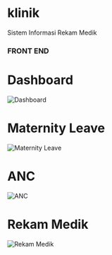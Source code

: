 # klinik
 Sistem Informasi Rekam Medik
 

### FRONT END ###

# Dashboard #
![Dashboard](https://lh3.googleusercontent.com/87FHwstS0qo-UT0gKxSa_HbeP65aqyMuoTfNZDZfePHFVn17tcHMyaQKc4oK_fCIuy9B_UiYlce2tdZl229-2S8TjUf8DeAjog2KqwLz_JhoHXJ5Lc-LRJfZapkOTm2coezko2ZvNwtepgdp8zc-_UxjtOr1DaMLExjRZtzJbRL9mIIk0I1A0I19SjerRHGdxLwJohb0obBJ6Sowt5kzA-5jbP1UpUwS8fcYS7dux3nt8Z6awDe8roUa-_S0vxj9ctBUWerchBDMvLXJlSz_zKDvJLK_wuGd1wcK23jPiZyILT4BNZ31A-Iho4VJcsx9PywPZ8UPUCGu2gwp-FgUJ0WHPMTJmIm2zyYX0sdX3Ep1eYn_Zhc6zvvmzZC9w81m3-X5AKJUHCTpH5yg_rMTMMbfZaISdobdjTFIFC2A1H1RSoSJx23s2lEakb2-ANTcGWKdCYYe1w9G4rSglD6KlZDH4vhwYpleG_oO_GxgzGLTfOlLRUOHK1WpFB1fRRD_QDstdxnQbKbvMwplF4GH34_amiiXGIoQZndJ-b6xQG3FTAeN2rq2Q97vMpLGqbhhD9kyKmvDVSpOhduaiybw9QaAfCsE5-Cxx4DRRGSKU7enavUHU48umHNYh3smI2Sx-vFJkHebH4OYu3PXb4XUQUIXW2qXiiyvn4ld3ngfNs9r4aZwhNJEg8ZMvzPFHQ=w888-h576-no?authuser=0)

# Maternity Leave #
![Maternity Leave](https://lh3.googleusercontent.com/ICITaAysTp6F-n_YFyPuWNcjYcRhHifvkDZP8M0Te814y7SQCVfRiNzYa12J_18M50jzd2_TbB6ItBicks0afIV_QFRL-F8LL8agSP0kVWxX0e6au9pTlc39bLU3879jU77qRov9Y1abKk68fsCAllgFc9SU-Hf7Imp-oB-9eknn5TnW0bX2MB7S6DSY0d6vRJ3Q29FUAs120gBPWcJQjTOvfKy8kF6hyTGw9haL3U8_r0--lrbgz0BAjM6LaxaAw8x6GeKrUhheuGSzNsiPQPGdtUy1IM5SWTTszO_5CIsBZ77fQmU50vvQ-5_IhzRWlYOr7kIyyCPyxUJUouhYbLKxKYqtP5inVx-AinAgwAh3neK9Ciq2lf2dy3GQdCLENG48mOt-d1MZE3dwwJs5gcADT2K6l-N1p9WfTMeVge4CdcobAJV6KEAw4xGHdVAaO27NSvlZ4Xff532lI86cdS2uYzONYM3uYA8C2DhKjliDX5OHd71kYQgyreYNDI3jWzHmRZbNnXG7ptH1HYuJkcQTVRc-lCvv9IfVPeqaL7ODAmSu7150DBG4kLo3bu3ai9GOhNHNjHbCnljSXkEgG5abS2eoocNdPmX770UI68ehlf8rzjnYkA-NucmS1wb1fcM877lAUIqWG6jEku_4z60gnMhRyM8MUMsR4EwetYoir0Q4zet0b-AmFh0S7A=w873-h492-no?authuser=0)

# ANC #
![ANC](https://lh3.googleusercontent.com/_aqWZHbwOr4JR4nfx8rujQsgNUkowt4EgWdh3DIOXD5-bT0QrbFjVQQ6RGcAOW1PYKNu3iasIipSbw9v_0jOpQCzBHn0gkKNZcCzV-rh9u5_S5bk1P5FC1HmmO_0XgL6HjlNlIHIcGO35RAaDC-Zh5QJD7MoF1cxO1jpM6GT8_ivUiX6H1ExT_jA21lKNffTFvbn0WU-_e6IedBDzb3_s1yKUAlcrkn6-cSWh3R87LDj6sV9-7snaBa6wsj6Zn5hjECE9DYMpFl760S8tmfF2-rjt_ZxqtJGuxky1rlqekjYiVphF2vcwPhO-dg3ilgtm1uml_ww4REzgB9ErRW7gMV6cr7_mbGCVhKNuoNnilsvh52XC66o0flGW9WxZ5lRRAqtS8mtS_2CUeBDBlVwiI_blZbO5qfZ78GNsf7S5Im8uMt9kn1pJRjJonbfRYbIVUeKVi1dsc9RPjwSQSuotZys-RG4qpmgQt8fGIgzlVl1l_WQyXH3t91ipXUuDCLeojRHF3VjnQBV2iWqwBRfQDc3qOiThUyQZvtHFxY3It3Blg-ViVdBiad4DII_Da_CNFdYlwwkPcBsxfSxEfz9BWqxU84kJaSTLeinnLU6GX-iXfqO54YRyxakYG8hmXMkwK2ocoS2NeSD0YEyzN2kEr3vXBm2F5dAut3DGCxWjGa7Kay1h2RCFrlfWzj-rg=w1268-h477-no?authuser=0)

# Rekam Medik #
![Rekam Medik](https://lh3.googleusercontent.com/kMGZGvDpR8uKyK_NtuoBdIUjckuB4DRQ5GIc6PAJvlji_YEW7PSxMRPhrcFdq4QhM0hhqahENbu-YL2YNuErJ1gfyntOX6G1S0x7LkUOX9ydZlgmgS1i7suMNFfVQN3W5Isbk2KH7_5ksTnv8aFQK45i86iwDkUidGoZhhG3O1FPfsKWgiT4Y9DfnbS4Ba7nANPP2ISMizgwuzwm3nvWaXo55xkENRB4N6N1um-mF9BYZ49JguT-fTTF4fNlORzX53wSzv7IsecHdoXwnEQZJGr7wjmr7L3c7hK0fVg2dGwZUB1JyfLkjuPWU5-HLExy-G3HJlibedp0SFtYeyWwrzkL9pp3cOhhSpMuGoLfoF88fFZ85fkyJV3aeurFA4RCyBizeWnHgmnQ9MONYniOc3N-r1po18rjnMJQtPzgR3Le4gY3fpy8kH04yNoHvCOU2BcSrPvwMxLEG3wUuerhpnyQjtrnjWVmh68fwaho1DLropLt6Uji9QZL9IwdHjruUCfmAHNHlzHidjzgsh5Rs8jaMv7EK4eKiy0xdxzh7ssNMjKYS71SbdX5BKH8vLd15V_2q0hDQmAk1YvDb_kvrlj-lzTMzcN45ObTV8nsNg92YquYY46S-3z2X2cyLLBcW4RYmGfGS5e0ATZaRWPe0GlR5IBE-aXP0zFMLmv1tn4boaG88M7V7rl5QutbzA=w790-h485-no?authuser=0)
